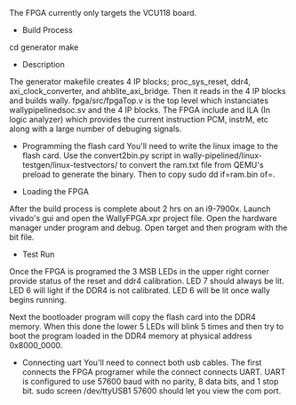 The FPGA currently only targets the VCU118 board.

* Build Process

cd generator
make 

* Description

The generator makefile creates 4 IP blocks; proc_sys_reset, ddr4,
axi_clock_converter, and ahblite_axi_bridge.  Then it reads in the 4 IP blocks
and builds wally.  fpga/src/fpgaTop.v is the top level which instanciates
wallypipelinedsoc.sv and the 4 IP blocks.  The FPGA include and ILA (In logic
analyzer) which provides the current instruction PCM, instrM, etc along with
a large number of debuging signals.

* Programming the flash card
You'll need to write the linux image to the flash card.  Use the convert2bin.py 
script in wally-pipelined/linux-testgen/linux-testvectors/ to convert the ram.txt
file from QEMU's preload to generate the binary.  Then to copy
 sudo dd if=ram.bin of=<path to flash card>.

* Loading the FPGA

After the build process is complete about 2 hrs on an i9-7900x. Launch vivado's
gui and open the WallyFPGA.xpr project file.  Open the hardware manager under
program and debug. Open target and then program with the bit file.

* Test Run

Once the FPGA is programed the 3 MSB LEDs in the upper right corner provide
status of the reset and ddr4 calibration.  LED 7 should always be lit.
LED 6 will light if the DDR4 is not calibrated.  LED 6 will be lit once
wally begins running.

Next the bootloader program will copy the flash card into the DDR4 memory.
When this done the lower 5 LEDs will blink 5 times and then try to boot
the program loaded in the DDR4 memory at physical address 0x8000_0000.

* Connecting uart
You'll need to connect both usb cables.  The first connects the FPGA programer
while the connect connects UART.  UART is configured to use 57600 baud with 
no parity, 8 data bits, and 1 stop bit.  sudo screen /dev/ttyUSB1 57600 should
let you view the com port.


